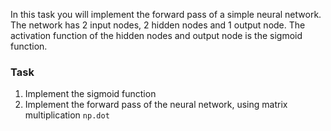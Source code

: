 In this task you will implement the forward pass of a simple neural network. 
The network has 2 input nodes, 2 hidden nodes and 1 output node. 
The activation function of the hidden nodes and output node is the sigmoid function.

### Task
1. Implement the sigmoid function
2. Implement the forward pass of the neural network, using matrix multiplication `np.dot`
